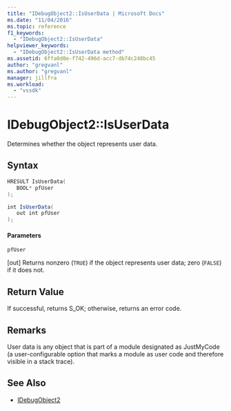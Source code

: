 ```yaml
---
title: "IDebugObject2::IsUserData | Microsoft Docs"
ms.date: "11/04/2016"
ms.topic: reference
f1_keywords:
  - "IDebugObject2::IsUserData"
helpviewer_keywords:
  - "IDebugObject2::IsUserData method"
ms.assetid: 6ffa0d0e-f742-496d-acc7-db74c248bc45
author: "gregvanl"
ms.author: "gregvanl"
manager: jillfra
ms.workload:
  - "vssdk"
---
```

# IDebugObject2::IsUserData
Determines whether the object represents user data.

## Syntax

```cpp
HRESULT IsUserData(
   BOOL* pfUser
);
```

```csharp
int IsUserData(
   out int pfUser
);
```

#### Parameters
 `pfUser`

 [out] Returns nonzero (`TRUE`) if the object represents user data; zero (`FALSE`) if it does not.

## Return Value
 If successful, returns S_OK; otherwise, returns an error code.

## Remarks
 User data is any object that is part of a module designated as JustMyCode (a user-configurable option that marks a module as user code and therefore visible in a stack trace).

## See Also
- [IDebugObject2](../../../extensibility/debugger/reference/idebugobject2.md)